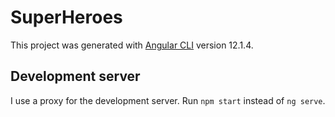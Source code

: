 # SuperHeroes

This project was generated with [Angular CLI](https://github.com/angular/angular-cli) version 12.1.4.

## Development server

I use a proxy for the development server.
Run `npm start` instead of `ng serve`.
